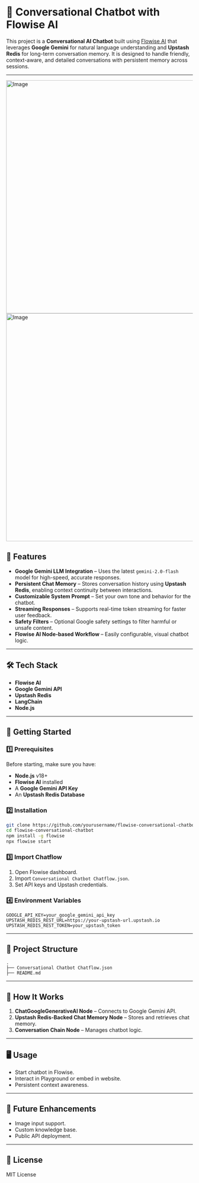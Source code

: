 
# 🤖 Conversational Chatbot with Flowise AI

This project is a **Conversational AI Chatbot** built using [Flowise AI](https://flowiseai.com/) that leverages **Google Gemini** for natural language understanding and **Upstash Redis** for long-term conversation memory. It is designed to handle friendly, context-aware, and detailed conversations with persistent memory across sessions.

---
<img width="1366" height="629" alt="Image" src="https://github.com/user-attachments/assets/55da4076-64f7-4fc4-b95e-64c2f9f0055d" />
<img width="1366" height="615" alt="Image" src="https://github.com/user-attachments/assets/1ad58293-e1d7-49a3-9f41-c0581f4f5690" />


## 📌 Features

- **Google Gemini LLM Integration** – Uses the latest `gemini-2.0-flash` model for high-speed, accurate responses.
- **Persistent Chat Memory** – Stores conversation history using **Upstash Redis**, enabling context continuity between interactions.
- **Customizable System Prompt** – Set your own tone and behavior for the chatbot.
- **Streaming Responses** – Supports real-time token streaming for faster user feedback.
- **Safety Filters** – Optional Google safety settings to filter harmful or unsafe content.
- **Flowise AI Node-based Workflow** – Easily configurable, visual chatbot logic.

---

## 🛠 Tech Stack

- **Flowise AI**
- **Google Gemini API**
- **Upstash Redis**
- **LangChain**
- **Node.js**

---

## 🚀 Getting Started

### 1️⃣ Prerequisites

Before starting, make sure you have:
- **Node.js** v18+
- **Flowise AI** installed
- A **Google Gemini API Key**
- An **Upstash Redis Database**

### 2️⃣ Installation

```bash
git clone https://github.com/yourusername/flowise-conversational-chatbot.git
cd flowise-conversational-chatbot
npm install -g flowise
npx flowise start
```

### 3️⃣ Import Chatflow

1. Open Flowise dashboard.
2. Import `Conversational Chatbot Chatflow.json`.
3. Set API keys and Upstash credentials.

### 4️⃣ Environment Variables

```
GOOGLE_API_KEY=your_google_gemini_api_key
UPSTASH_REDIS_REST_URL=https://your-upstash-url.upstash.io
UPSTASH_REDIS_REST_TOKEN=your_upstash_token
```

---

## 📂 Project Structure

```
.
├── Conversational Chatbot Chatflow.json
├── README.md
```

---

## 🧩 How It Works

1. **ChatGoogleGenerativeAI Node** – Connects to Google Gemini API.
2. **Upstash Redis-Backed Chat Memory Node** – Stores and retrieves chat memory.
3. **Conversation Chain Node** – Manages chatbot logic.

---

## 🖥 Usage

- Start chatbot in Flowise.
- Interact in Playground or embed in website.
- Persistent context awareness.

---

## 🔮 Future Enhancements

- Image input support.
- Custom knowledge base.
- Public API deployment.

---

## 📜 License

MIT License

